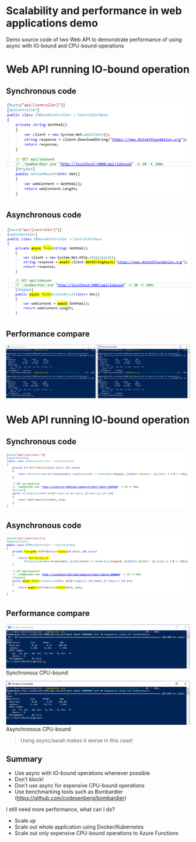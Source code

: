 # Scalability and performance in web applications demo
Demo source code of two Web API to demonstrate performance of using async with IO-bound and CPU-bound operations

# Web API running IO-bound operation

## Synchronous code
![](slides/02-AsyncWebAPI-IO-bound-CodeSync.PNG)

## Asynchronous code
![](slides/03-AsyncWebAPI-IO-bound-Code.PNG)

## Performance compare
![](slides/01-AsyncWebAPI-IO-bound-Compare.PNG)

# Web API running IO-bound operation

## Synchronous code
![](slides/05-SyncCode-CPU-bound.PNG)

## Asynchronous code
![](slides/06-AsyncCode-CPU-bound.PNG)

## Performance compare
![](slides/04a-AsyncWebAPI-CPU-bound-Compare.PNG)
Synchronous CPU-bound

![](slides/04b-AsyncWebAPI-CPU-bound-Compare.PNG)
Asynchronous CPU-bound

> Using async/await makes it worse in this case!

## Summary

* Use async with IO-bound operations whenever possible
* Don’t block!
* Don’t use async for expensive CPU-bound operations
* Use benchmarking tools such as Bombardier (https://github.com/codesenberg/bombardier)

I still need more performance, what can I do?
* Scale up
* Scale out whole application using Docker/Kubernetes
* Scale out only expensive CPU-bound operations to Azure Functions
